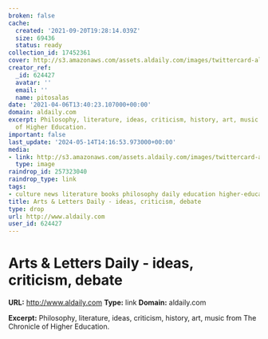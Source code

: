```yaml
---
broken: false
cache:
  created: '2021-09-20T19:28:14.039Z'
  size: 69436
  status: ready
collection_id: 17452361
cover: http://s3.amazonaws.com/assets.aldaily.com/images/twittercard-aldaily.png
creator_ref:
  _id: 624427
  avatar: ''
  email: ''
  name: pitosalas
date: '2021-04-06T13:40:23.107000+00:00'
domain: aldaily.com
excerpt: Philosophy, literature, ideas, criticism, history, art, music from The Chronicle
  of Higher Education.
important: false
last_update: '2024-05-14T14:16:53.973000+00:00'
media:
- link: http://s3.amazonaws.com/assets.aldaily.com/images/twittercard-aldaily.png
  type: image
raindrop_id: 257323040
raindrop_type: link
tags:
- culture news literature books philosophy daily education higher-education
title: Arts & Letters Daily - ideas, criticism, debate
type: drop
url: http://www.aldaily.com
user_id: 624427
---
```


# Arts & Letters Daily - ideas, criticism, debate

**URL:** http://www.aldaily.com
**Type:** link
**Domain:** aldaily.com

**Excerpt:** Philosophy, literature, ideas, criticism, history, art, music from The Chronicle of Higher Education.
